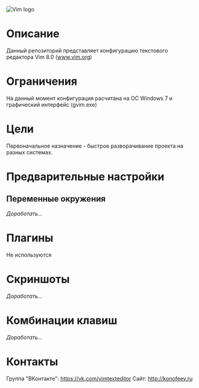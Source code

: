 ![Vim logo](https://vim.sourceforge.io/images/vim_header.gif)

# Описание

Данный репозиторий представляет конфигурацию текстового редактора Vim 8.0 (www.vim.org)

# Ограничения

На данный момент конфигурация расчитана на ОС Windows 7 и графический интерфейс (gvim.exe)

# Цели

Первоначальное назначение - быстрое разворачивание проекта на разных системах.

# Предварительные настройки

## Переменные окружения

_Доработать..._

# Плагины

Не используются

# Скриншоты

_Доработать..._

# Комбинации клавиш

_Доработать..._

# Контакты

Группа "ВКонтакте": https://vk.com/vimtexteditor
Сайт: http://konofeev.ru
